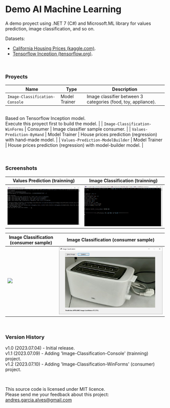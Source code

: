 # Demo AI Machine Learning

A demo proyect using .NET 7 (C#) and Microsoft.ML library for values prediction, image classification, and so on.

Datasets:
- [California Housing Prices (kaggle.com)](https://www.kaggle.com/camnugent/california-housing-prices).
- [Tensorflow Inception (tensorflow.org)](https://storage.googleapis.com/download.tensorflow.org/models/inception5h.zip).

&nbsp;

### Proyects

| Name                             | Type          | Description                                                    |
|----------------------------------|---------------|----------------------------------------------------------------|
| `Image-Classification-Console`   | Model Trainer | Image classifier between 3 categories (food, toy, appliance).
<BR> Based on Tensorflow Inception model.
<BR> Execute this proyect first to build the model. |
| `Image-Classification-WinForms`  | Consumer      | Image classifier sample consumer.                              |
| `Values-Prediction-ByHand`       | Model Trainer | House prices prediction (regression) with hand-made model.     |
| `Values-Prediction-ModelBuilder` | Model Trainer | House prices prediction (regression) with model-builder model. |

&nbsp;

### Screenshots

| Values Prediction (trainning)                       | Image Classification (trainning)                    |
|-----------------------------------------------------|-----------------------------------------------------|
| ![](Resources/01-values-prediction.png)             | ![](Resources/02-image-classification-01.png)       |

| Image Classification (consumer sample)              |  Image Classification (consumer sample)             |
|-----------------------------------------------------|-----------------------------------------------------|
| ![](Resources/02-image-classification-02)           | ![](Resources/02-image-classification-03.jpg)       |

&nbsp;

### Version History

v1.0 (2023.07.04) - Initial release.  
v1.1 (2023.07.09) - Adding 'Image-Classification-Console' (trainning) project.  
v1.2 (2023.07.10) - Adding 'Image-Classification-WinForms' (consumer) project.  

&nbsp;

This source code is licensed under MIT licence.  
Please send me your feedback about this project: andres.garcia.alves@gmail.com
